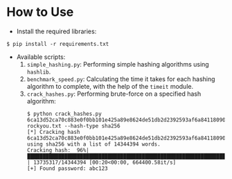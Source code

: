 # How to Use
- Install the required libraries:
```
$ pip install -r requirements.txt
```
- Available scripts:
    1. `simple_hashing.py`: Performing simple hashing algorithms using `hashlib`.
    2. `benchmark_speed.py`: Calculating the time it takes for each hashing algorithm to complete, with the help of the `timeit` module.
    3. `crack_hashes.py`: Performing brute-force on a specified hash algorithm:
        ```
        $ python crack_hashes.py 6ca13d52ca70c883e0f0bb101e425a89e8624de51db2d2392593af6a84118090 rockyou.txt --hash-type sha256
        [*] Cracking hash 6ca13d52ca70c883e0f0bb101e425a89e8624de51db2d2392593af6a84118090 using sha256 with a list of 14344394 words.
        Cracking hash:  96%|███████████████████████████████████████████████████████████████████████████████████████████▉    | 13735317/14344394 [00:20<00:00, 664400.58it/s]
        [+] Found password: abc123
        ```